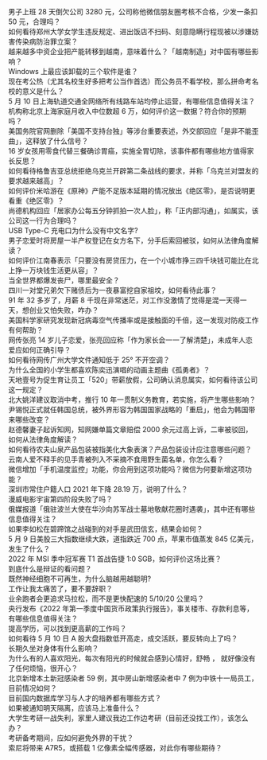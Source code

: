 男子上班 28 天倒欠公司 3280 元，公司称他微信朋友圈考核不合格，少发一条扣 50 元，合理吗？  
如何看待郑州大学女学生违反规定、进出饭店不扫码、刻意隐瞒行程现被以涉嫌妨害传染病防治罪立案？  
越来越多中资企业把产能转移到越南，意味着什么？「越南制造」对中国有哪些影响？  
Windows 上最应该卸载的三个软件是谁？  
现在考公热（尤其名校生好多把考公当作首选）而公务员不看学校，那么拼命考名校的意义是什么？  
5 月 10 日上海轨道交通全网络所有线路车站均停止运营，有哪些信息值得关注？  
机构称北京上海家庭月收入中位数超 6 万，如何评价这一数据？符合你的预期吗？  
美国务院官网删除「美国不支持台独」等涉台重要表述，外交部回应「是非不能歪曲」，这释放了什么信号？  
16 岁女孩用零食代替三餐确诊胃癌，实施全胃切除，该事件都有哪些地方值得家长反思？  
如何看待格鲁吉亚总统拒绝乌克兰开辟第二条战线的要求，并称「乌克兰对盟友的要求越来越高」？  
如何评价米哈游在《原神》产能不足版本延期的情况放出《绝区零》，是否说明更看重《绝区零》？  
尚德机构回应「居家办公每五分钟抓拍一次人脸」，称「正内部沟通」，如属实，该公司这一行为合理吗？  
USB Type-C 充电口为什么没有中文名字?  
男子恋爱时将房屋一半产权登记在女方名下，分手后索回被驳，如何从法律角度解读？  
如何评价江南春表示「只要没有房贷压力，在一个小城市挣三四千块钱可能比在北上挣一万块钱生活更从容」？  
当全世界都爆发丧尸，哪里最安全？  
四川一对堂兄弟欠下赌债后为一夜暴富挖自家祖坟，如何看待此事？  
91 年 32 多岁了，月薪 8 千现在非常迷茫，对工作没激情了觉得是混一天得一天，想创业又怕失败，咋办？  
美国科学家研究发现新冠病毒空气传播率或是接触面的千倍，这一发现对防疫工作有何帮助？  
网传张亮 14 岁儿子恋爱，张亮回应称「作为家长会一一了解清楚」，未成年人恋爱应如何正确引导？  
如何看待网传广州大学文件通知低于 25° 不开空调？  
为什么全国的小学生都喜欢陈奕迅演唱的动画主题曲《孤勇者》？  
天地壹号为促生育让员工「520」带薪放假，公司确认消息属实，如何看待该公司这一规定？  
北大姚洋建议取消中考，推行 10 年一贯制义务教育，若实施，将产生哪些影响？  
尹锡悦正式就任韩国总统，被外界形容为韩国国家战略的「重启」，他会为韩国带来哪些改变？  
赵德馨妻子起诉知网，知网嫌单篇文章赔偿 2000 余元过高上诉，二审被驳回，如何从法律角度解读？  
如何看待农夫山泉产品包装被指美化大象表演？产品包装设计应注意哪些问题？  
云南人爱不释手的见手青被列入不采摘不食用野生菌名单，你怎么看？  
微信增加「手机温度监控」功能，你会用到这项功能吗？微信为何要新增这项功能？  
深圳市常住户籍人口 2021 年下降 28.19 万，说明了什么？  
漫威电影宇宙第四阶段失败了吗？  
俄媒报道「俄驻波兰大使在华沙向苏军战士墓地敬献花圈时遇袭」，其中还有哪些信息值得关注？  
如果李如松在碧蹄馆之战碰到的对手是武田信玄，结果会如何？  
5 月 9 日美股三大指数继续大跌，道指跌近 700 点，苹果市值蒸发 845 亿美元，发生了什么？  
2022 年 MSI 季中冠军赛 T1 首战告捷 1:0 SGB，如何评价这场比赛？  
到底什么是辩证的看问题？  
既然神经细胞不可再生，为什么脑越用越聪明?  
工作让我太痛苦了，要不要辞职？  
业余跑者会更追求马拉松，而不是更快配速的 5/10/20 公里吗？  
央行发布《2022 年第一季度中国货币政策执行报告》，事关楼市、存款利息等，有哪些信息值得关注？  
提高学历，可以找到更高薪的工作吗？  
如何看待 5 月 10 日 A 股大盘指数低开高走，成交活跃，要反转向上了吗？  
长期久坐对身体有什么影响？  
为什么有的人喜欢阳光，每次有阳光的时候就会感到心情好，舒畅 ， 就好像没有了任何烦恼，很开心？  
北京新增本土新冠感染者 59 例，其中房山新增感染者中 7 例为中铁十一局员工，目前情况如何？  
目前国内数据库学习与人才的培养都有哪些方式？  
如果被通知明天隔离，应该马上准备什么？  
大学生考研一战失利，家里人建议我边工作边考研（目前还没找工作），该怎么办？  
考研备考期间，应如何避免外界的干扰？  
索尼将带来 A7R5，或搭载 1 亿像素全幅传感器，对此你有哪些期待？  
